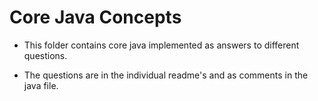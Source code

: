 # Core Java Concepts
- This folder contains core java implemented as answers to different questions. 

- The questions are in the individual readme's and as comments in the java file.

